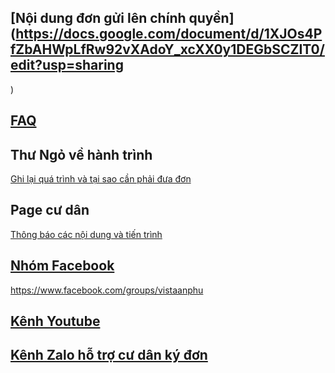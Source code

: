 ## [Nội dung đơn gửi lên chính quyền](https://docs.google.com/document/d/1XJOs4PfZbAHWpLfRw92vXAdoY_xcXX0y1DEGbSCZIT0/edit?usp=sharing
)

## [FAQ](https://github.com/thevistaanphu/BQT2023-2026/blob/main/Y%C3%8AU_C%E1%BA%A6U_MINH_B%E1%BA%A0CH_TH%C3%94NG_TIN/FAQ_%C4%90%C6%A1n%20g%E1%BB%ADi%20chinh%20quy%E1%BB%81n.md)

## Thư Ngỏ về hành trình

[Ghi lại quá trình và tại sao cần phải đưa đơn 
](https://github.com/thevistaanphu/BQT2023-2026/blob/main/Y%C3%8AU_C%E1%BA%A6U_MINH_B%E1%BA%A0CH_TH%C3%94NG_TIN/README.md
)
## Page cư dân 
[Thông báo các nội dung và tiến trình ](https://www.facebook.com/profile.php?id=61572976896230)

## [Nhóm Facebook ](https://www.facebook.com/groups/vistaanphu)

https://www.facebook.com/groups/vistaanphu
## [Kênh Youtube ](https://www.youtube.com/@TheVistaAnPhu)


##  [Kênh Zalo hỗ trợ cư dân ký đơn](https://zalo.me/g/pvueox755)
